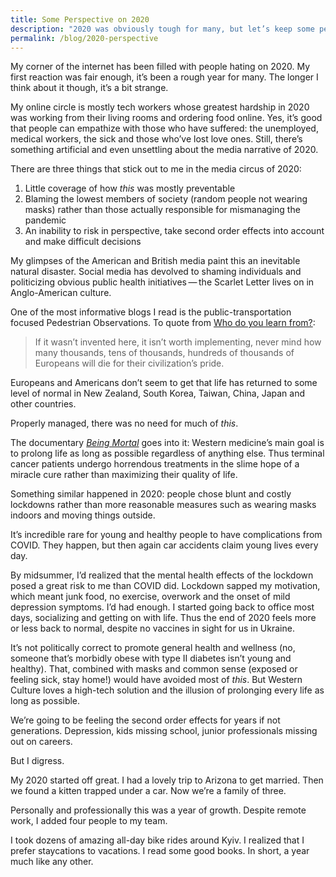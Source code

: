 ```yaml
---
title: Some Perspective on 2020
description: "2020 was obviously tough for many, but let’s keep some perspective"
permalink: /blog/2020-perspective
---
```


My corner of the internet has been filled with people hating on 2020. My first reaction was fair enough, it’s been a rough year for many. The longer I think about it though, it’s a bit strange.

My online circle is mostly tech workers whose greatest hardship in 2020 was working from their living rooms and ordering food online. Yes, it’s good that people can empathize with those who have suffered: the unemployed, medical workers, the sick and those who’ve lost love ones. Still, there’s something artificial and even unsettling about the media narrative of 2020.

There are three things that stick out to me in the media circus of 2020: 
1. Little coverage of how *this* was mostly preventable
2. Blaming the lowest members of society (random people not wearing masks) rather than those actually responsible for mismanaging the pandemic
3. An inability to risk in perspective, take second order effects into account and make difficult decisions 

My glimpses of the American and British media paint this an inevitable natural disaster. Social media has devolved to shaming individuals and politicizing obvious public health initiatives&thinsp;—&thinsp;the Scarlet Letter lives on in Anglo-American culture. 

One of the most informative blogs I read is the public-transportation focused Pedestrian Observations. To quote from [Who do you learn from?](https://pedestrianobservations.com/2020/03/16/who-do-you-learn-from/):

>  If it wasn’t invented here, it isn’t worth implementing, never mind how many thousands, tens of thousands, hundreds of thousands of Europeans will die for their civilization’s pride.

Europeans and Americans don’t seem to get that life has returned to some level of normal in New Zealand, South Korea, Taiwan, China, Japan and other countries. 

Properly managed, there was no need for much of *this*.

The documentary [*Being Mortal*](https://www.youtube.com/watch?v=lQhI3Jb7vMg) goes into it: Western medicine’s main goal is to prolong life as long as possible regardless of anything else. Thus terminal cancer patients undergo horrendous treatments in the slime hope of a miracle cure rather than maximizing their quality of life.

Something similar happened in 2020: people chose blunt and costly lockdowns rather than more reasonable measures such as wearing masks indoors and moving things outside. 

It’s incredible rare for young and healthy people to have complications from COVID. They happen, but then again car accidents claim young lives every day. 

By midsummer, I’d realized that the mental health effects of the lockdown posed a great risk to me than COVID did. Lockdown sapped my motivation, which meant junk food, no exercise, overwork and the onset of mild depression symptoms. I’d had enough. I started going back to office most days, socializing and getting on with life. Thus the end of 2020 feels more or less back to normal, despite no vaccines in sight for us in Ukraine. 

It’s not politically correct to promote general health and wellness (no, someone that’s morbidly obese with type II diabetes isn’t young and healthy). That, combined with masks and common sense (exposed or feeling sick, stay home!) would have avoided most of *this*. But Western Culture loves a high-tech solution and the illusion of prolonging every life as long as possible. 

We’re going to be feeling the second order effects for years if not generations. Depression, kids missing school, junior professionals missing out on careers. 

But I digress.  

My 2020 started off great. I had a lovely trip to Arizona to get married. Then we found a kitten trapped under a car. Now we’re a family of three.

Personally and professionally this was a year of growth. Despite remote work, I added four people to my team. 

I took dozens of amazing all-day bike rides around Kyiv. I realized that I prefer staycations to vacations. I read some good books. In short, a year much like any other. 





 

 

